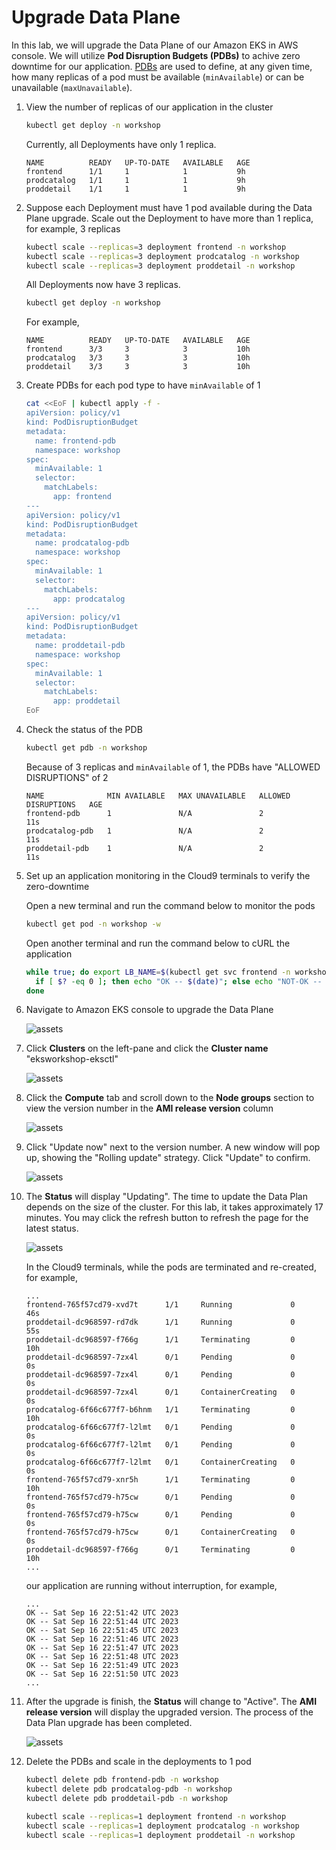 # Upgrade Data Plane

In this lab, we will upgrade the Data Plane of our Amazon EKS in AWS console.
We will utilize **Pod Disruption Budgets (PDBs)** to achive zero downtime for our application.
[PDBs](https://kubernetes.io/docs/tasks/run-application/configure-pdb/) are used to define,
at any given time, how many replicas of a pod must be available (`minAvailable`) or can be unavailable (`maxUnavailable`).

1. View the number of replicas of our application in the cluster
   ```sh
   kubectl get deploy -n workshop
   ```

   Currently, all Deployments have only 1 replica.
   ```
   NAME          READY   UP-TO-DATE   AVAILABLE   AGE
   frontend      1/1     1            1           9h
   prodcatalog   1/1     1            1           9h
   proddetail    1/1     1            1           9h
   ```

2. Suppose each Deployment must have 1 pod available during the Data Plane upgrade.
Scale out the Deployment to have more than 1 replica, for example, 3 replicas
   ```sh
   kubectl scale --replicas=3 deployment frontend -n workshop
   kubectl scale --replicas=3 deployment prodcatalog -n workshop
   kubectl scale --replicas=3 deployment proddetail -n workshop
   ```

   All Deployments now have 3 replicas.
   ```sh
   kubectl get deploy -n workshop
   ```

   For example,
   ```
   NAME          READY   UP-TO-DATE   AVAILABLE   AGE
   frontend      3/3     3            3           10h
   prodcatalog   3/3     3            3           10h
   proddetail    3/3     3            3           10h
   ```
   
3. Create PDBs for each pod type to have `minAvailable` of 1
   ```sh
   cat <<EoF | kubectl apply -f -
   apiVersion: policy/v1
   kind: PodDisruptionBudget
   metadata:
     name: frontend-pdb
     namespace: workshop
   spec:
     minAvailable: 1
     selector:
       matchLabels:
         app: frontend
   ---
   apiVersion: policy/v1
   kind: PodDisruptionBudget
   metadata:
     name: prodcatalog-pdb
     namespace: workshop
   spec:
     minAvailable: 1
     selector:
       matchLabels:
         app: prodcatalog
   ---
   apiVersion: policy/v1
   kind: PodDisruptionBudget
   metadata:
     name: proddetail-pdb
     namespace: workshop
   spec:
     minAvailable: 1
     selector:
       matchLabels:
         app: proddetail
   EoF
   ```

4. Check the status of the PDB
   ```sh
   kubectl get pdb -n workshop
   ```

   Because of 3 replicas and `minAvailable` of 1, the PDBs have "ALLOWED DISRUPTIONS" of 2
   ```
   NAME              MIN AVAILABLE   MAX UNAVAILABLE   ALLOWED DISRUPTIONS   AGE
   frontend-pdb      1               N/A               2                     11s
   prodcatalog-pdb   1               N/A               2                     11s
   proddetail-pdb    1               N/A               2                     11s
   ```

5. Set up an application monitoring in the Cloud9 terminals to verify the zero-downtime

   Open a new terminal and run the command below to monitor the pods
   ```sh
   kubectl get pod -n workshop -w
   ```

   Open another terminal and run the command below to cURL the application
   ```sh
   while true; do export LB_NAME=$(kubectl get svc frontend -n workshop -o jsonpath="{.status.loadBalancer.ingress[*].hostname}");  curl -s -o /dev/null ${LB_NAME};
     if [ $? -eq 0 ]; then echo "OK -- $(date)"; else echo "NOT-OK -- $(date)"; fi
   done
   ```

6. Navigate to Amazon EKS console to upgrade the Data Plane 

   ![assets](/assets/cp-1-eks-console.jpg)

7. Click **Clusters** on the left-pane and click the **Cluster name** "eksworkshop-eksctl"

   ![assets](/assets/dp-2-view-cluster.jpg)

8. Click the **Compute** tab and scroll down to the **Node groups** section
to view the version number in the **AMI release version** column

   ![assets](/assets/dp-3-compute-tab.jpg)

9. Click "Update now" next to the version number. A new window will pop up, showing the "Rolling update" strategy. Click "Update" to confirm.

   ![assets](/assets/dp-4-update-confirm.jpg)

10. The **Status** will display "Updating". The time to update the Data Plan depends on the size of the cluster. For this lab, it takes approximately 17 minutes. You may click the refresh button to refresh the page for the latest status. 

    ![assets](/assets/dp-5-during-update.jpg)
 
    In the Cloud9 terminals, while the pods are terminated and re-created, for example,
    ```
    ...
    frontend-765f57cd79-xvd7t      1/1     Running             0          46s
    proddetail-dc968597-rd7dk      1/1     Running             0          55s
    proddetail-dc968597-f766g      1/1     Terminating         0          10h
    proddetail-dc968597-7zx4l      0/1     Pending             0          0s
    proddetail-dc968597-7zx4l      0/1     Pending             0          0s
    proddetail-dc968597-7zx4l      0/1     ContainerCreating   0          0s
    prodcatalog-6f66c677f7-b6hnm   1/1     Terminating         0          10h
    prodcatalog-6f66c677f7-l2lmt   0/1     Pending             0          0s
    prodcatalog-6f66c677f7-l2lmt   0/1     Pending             0          0s
    prodcatalog-6f66c677f7-l2lmt   0/1     ContainerCreating   0          0s
    frontend-765f57cd79-xnr5h      1/1     Terminating         0          10h
    frontend-765f57cd79-h75cw      0/1     Pending             0          0s
    frontend-765f57cd79-h75cw      0/1     Pending             0          0s
    frontend-765f57cd79-h75cw      0/1     ContainerCreating   0          0s
    proddetail-dc968597-f766g      0/1     Terminating         0          10h
    ...
    ```

    our application are running without interruption, for example,
    ```
    ...
    OK -- Sat Sep 16 22:51:42 UTC 2023
    OK -- Sat Sep 16 22:51:44 UTC 2023
    OK -- Sat Sep 16 22:51:45 UTC 2023
    OK -- Sat Sep 16 22:51:46 UTC 2023
    OK -- Sat Sep 16 22:51:47 UTC 2023
    OK -- Sat Sep 16 22:51:48 UTC 2023
    OK -- Sat Sep 16 22:51:49 UTC 2023
    OK -- Sat Sep 16 22:51:50 UTC 2023
    ...
    ```

11. After the upgrade is finish, the **Status** will change to "Active". The **AMI release version** will display the upgraded version. The process of the Data Plan upgrade has been completed.

    ![assets](/assets/dp-6-update-complete.jpg)

12. Delete the PDBs and scale in the deployments to 1 pod

    ```sh
    kubectl delete pdb frontend-pdb -n workshop
    kubectl delete pdb prodcatalog-pdb -n workshop
    kubectl delete pdb proddetail-pdb -n workshop

    kubectl scale --replicas=1 deployment frontend -n workshop
    kubectl scale --replicas=1 deployment prodcatalog -n workshop
    kubectl scale --replicas=1 deployment proddetail -n workshop
    ```

